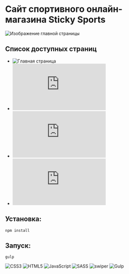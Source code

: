 # Сайт спортивного онлайн-магазина Sticky Sports

![Изображение главной страницы](https://user-images.githubusercontent.com/58606474/176140702-dde2fb27-8f04-4847-82bd-012c3ab5e9a6.jpg)

## Список доступных страниц
* ![Главная страница](https://sticksports-website.netlify.app/)
* ![Страница каталога](https://https://sticksports-website.netlify.app/catalog.html)
* ![Страница продукта](https://https://sticksports-website.netlify.app/product.html)
* ![Страница корзины](https://https://sticksports-website.netlify.app/checkout.html)

## Установка:
```
npm install
```

## Запуск:
```
gulp
```

![CSS3](https://img.shields.io/badge/css3-%231572B6.svg?style=for-the-badge&logo=css3&logoColor=white)
![HTML5](https://img.shields.io/badge/html5-%23E34F26.svg?style=for-the-badge&logo=html5&logoColor=white)
![JavaScript](https://img.shields.io/badge/javascript-%23323330.svg?style=for-the-badge&logo=javascript&logoColor=%23F7DF1E)
![SASS](https://img.shields.io/badge/SASS-hotpink.svg?style=for-the-badge&logo=SASS&logoColor=white)
![swiper](https://img.shields.io/badge/swiper-%236332F6.svg?&style=for-the-badge&logo=swiper&logoColor=white")
![Gulp](https://img.shields.io/badge/GULP-%23CF4647.svg?style=for-the-badge&logo=gulp&logoColor=white)

